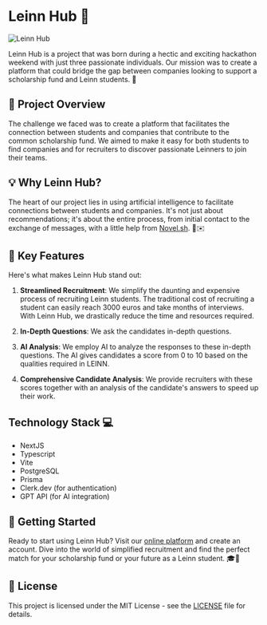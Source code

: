 # Leinn Hub 🚀

![Leinn Hub](https://leinn-hub.vercel.app/)

Leinn Hub is a project that was born during a hectic and exciting hackathon weekend with just three passionate individuals. Our mission was to create a platform that could bridge the gap between companies looking to support a scholarship fund and Leinn students. 🤝

## 📌 Project Overview

The challenge we faced was to create a platform that facilitates the connection between students and companies that contribute to the common scholarship fund. We aimed to make it easy for both students to find companies and for recruiters to discover passionate Leinners to join their teams.

## 💡 Why Leinn Hub?

The heart of our project lies in using artificial intelligence to facilitate connections between students and companies. It's not just about recommendations; it's about the entire process, from initial contact to the exchange of messages, with a little help from [Novel.sh](https://novel.sh/). 🧠✉️

## 🎯 Key Features

Here's what makes Leinn Hub stand out:

1. **Streamlined Recruitment**: We simplify the daunting and expensive process of recruiting Leinn students. The traditional cost of recruiting a student can easily reach 3000 euros and take months of interviews. With Leinn Hub, we drastically reduce the time and resources required.

2. **In-Depth Questions**: We ask the candidates in-depth questions.

3. **AI Analysis**: We employ AI to analyze the responses to these in-depth questions. The AI gives candidates a score from 0 to 10 based on the qualities required in LEINN.

4. **Comprehensive Candidate Analysis**: We provide recruiters with these scores together with an analysis of the candidate's answers to speed up their work.

## Technology Stack 💻

- NextJS
- Typescript
- Vite
- PostgreSQL
- Prisma
- Clerk.dev (for authentication)
- GPT API (for AI integration)

## 🚀 Getting Started

Ready to start using Leinn Hub? Visit our [online platform](https://leinn-hub.vercel.app/) and create an account. Dive into the world of simplified recruitment and find the perfect match for your scholarship fund or your future as a Leinn student. 🎓💼

## 📝 License

This project is licensed under the MIT License - see the [LICENSE](LICENSE) file for details.
